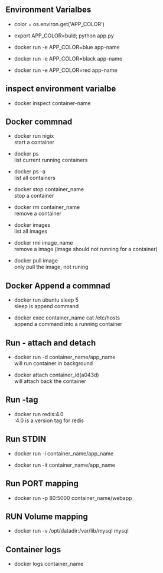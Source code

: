 ## Environment Varialbes

- color = os.environ.get('APP_COLOR')
- export APP_COLOR=buld; python app.py

- docker run -e APP_COLOR=blue app-name
- docker run -e APP_COLOR=black app-name
- docker run -e APP_COLOR=red app-name

## inspect environment varialbe

- docker inspect container-name

## Docker commnad

- docker run nigix  
  start a container

- docker ps  
  list current running containers

- docker ps -a  
  list all containers

- docker stop container_name  
  stop a container

- docker rm container_name  
  remove a container

- docker images  
  list all images

- docker rmi image_name  
  remove a image (image should not running for a container)

- docker pull image  
  only pull the image, not runing

## Docker Append a commnad

- docker run ubuntu sleep 5  
  sleep is append command

- docker exec container_name cat /etc/hosts  
  append a command into a running container

## Run - attach and detach

- docker run -d container_name/app_name  
  will run container in background

- docker attach container_id(a043d)  
  will attach back the container

## Run -tag

- docker run redis:4.0   
  :4.0 is a version tag for redis

## Run STDIN
- docker run -i container_name/app_name

- docker run -it container_name/app_name

## Run PORT mapping
- docker run -p 80:5000 container_name/webapp

## RUN Volume mapping
- docker run -v /opt/datadir:/var/lib/mysql mysql 

## Container logs
- docker logs container_name


